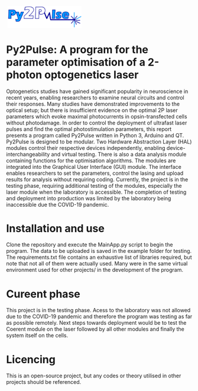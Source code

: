 ![]()
<img src="https://github.com/AliSan123/Optogenetics_project/blob/master/Py2Pulse%20Logo.PNG" data-canonical-src="https://github.com/AliSan123/Optogenetics_project/blob/master/Py2Pulse%20Logo.PNG" width="200"  />
# Py2Pulse: A program for the parameter optimisation of a 2-photon optogenetics laser
Optogenetics studies have gained significant popularity in neuroscience in recent years, enabling researchers to examine neural circuits and control their responses.  Many studies have demonstrated improvements to the optical setup; but there is insufficient evidence on the optimal 2P laser parameters which evoke maximal photocurrents in opsin-transfected cells without photodamage.  In order to control the deployment of ultrafast laser pulses and find the optimal photostimulation parameters, this report presents a program called Py2Pulse written in Python 3, Arduino and QT. Py2Pulse is designed to be modular. Two Hardware Abstraction Layer (HAL) modules control their respective devices independently, enabling device-interchangeability and virtual testing. There is also a data analysis module containing functions for the optimisation algorithms. The modules are integrated into the Graphical User Interface (GUI) module. The interface enables researchers to set the parameters, control the lasing and upload results for analysis without requiring coding. Currently, the project is in the testing phase, requiring additional testing of the modules, especially the laser module when the laboratory is accessible. The completion of testing and deployment into production was limited by the laboratory being inaccessible due the COVID-19 pandemic. 
# Installation and use
Clone the repository and execute the MainApp.py script to begin the program. The data to be uploaded is saved in the example folder for testing.
The requirements.txt file contains an exhaustive list of libraries required, but note that not all of them were actually used. Many were in the same virtual environment used for other projects/ in the development of the program.
# Cureent phase
This project is in the testing phase. Acess to the laboratory was not allowed due to the COVID-19 pandemic and therefore the program was testing as far as possible remotely. Next steps towards deployment would be to test the Coerent module on the laser followed by all other modules and finally the system itself on the cells.
# Licencing
This is an open-source project, but any codes or theory utilised in other projects should be referenced.
